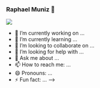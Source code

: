 ### Raphael Muniz 👋

<a href="https://www.linkedin.com/in/raphael-de-souza-muniz-ab800739" target="_blank"><img src="https://img.shields.io/badge/-RaphaelMuniz-%230077B5?style=for-the-badge&logo=linkedin&logoColor=white" target="_blank"></a>


- 🔭 I’m currently working on ...
- 🌱 I’m currently learning ...
- 👯 I’m looking to collaborate on ...
- 🤔 I’m looking for help with ...
- 💬 Ask me about ...
- 📫 How to reach me: ...
- 😄 Pronouns: ...
- ⚡ Fun fact: ...
-->

